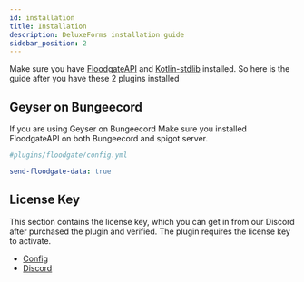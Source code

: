 ```yaml
---
id: installation
title: Installation
description: DeluxeForms installation guide
sidebar_position: 2
---
```

Make sure you have [FloodgateAPI](https://geysermc.org/download) and [Kotlin-stdlib](https://www.spigotmc.org/resources/kotlin-stdlib.80808/) installed. So here is the guide after you have these 2 plugins installed

## Geyser on Bungeecord
If you are using Geyser on Bungeecord Make sure you installed FloodgateAPI on both Bungeecord and spigot server.

```yaml
#plugins/floodgate/config.yml

send-floodgate-data: true
```

## License Key
This section contains the license key, which you can get in from our Discord after purchased the plugin and verified. The plugin requires the license key to activate.

* [Config](./Configurations/config)
* [Discord](https://minevn.studio/discord)